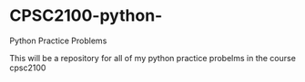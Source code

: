 # CPSC2100-python-
Python Practice Problems


This will be a repository for all of my python practice probelms in the course cpsc2100
